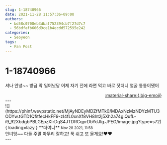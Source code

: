 ```yaml
---
slug: 1-18740966
date: 2021-11-28 11:57:36+09:00
authors:
  - bd58c0708eb3dbaf752394cb7f27d7c7
  - 56bdfafb606d9ce1b4ecdd572595e242
categories:
  - Seoyeon
tags:
  - Fan Post
---
```


# 1-18740966

<div class="post-container" markdown="1">
<div class="content-container md-sidebar__scrollwrap" markdown="1">

셔나 안녕~~ 방금 막 일어낫당 어제 자기 전에 라면 먹고 바로 잣더니 얼굴 퉁퉁이됏어

</div>
</div>

<div style="text-align: right;" markdown="1">
<a href="https://weverse.io/fromis9/fanpost/1-18740966" style="text-align: right;">:material-share:{.big-emoji}</a>
</div>
---

<div class="comments-container md-sidebar__scrollwrap" markdown="1">
<div class="comment" markdown="1">
<div class='id-container' markdown="1">
![](https://phinf.wevpstatic.net/MjAyNDEyMDZfMTk0/MDAxNzMzNDYzMTU3ODYw.tGTD1QfitfecHkFF9-zI4fL0xnXf8VH8ht2j5Xh2a74g.QufL-i9_92XbdgbPBLGEpzXIrDqS4JTDRCqprDbYdJIg.JPEG/image.jpg?type=s72){ loading=lazy }
**<span class="artist">더여니</span>** <small>Nov 28 2021, 11:58</small><br>
</div>
<div class='comment-body' markdown="1">
안녀엉~~ 다들 주말 마무리 잘하고! 푹 쉬고  또 올게요!❤️❤️
</div>
</div>
</div>
---
